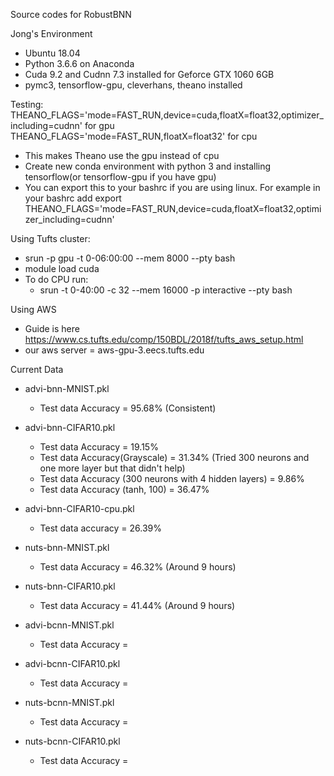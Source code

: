 Source codes for RobustBNN

Jong's Environment
- Ubuntu 18.04
- Python 3.6.6 on Anaconda
- Cuda 9.2 and Cudnn 7.3 installed for Geforce GTX 1060 6GB
- pymc3, tensorflow-gpu, cleverhans, theano installed

Testing:
THEANO_FLAGS='mode=FAST_RUN,device=cuda,floatX=float32,optimizer_including=cudnn' for gpu
THEANO_FLAGS='mode=FAST_RUN,floatX=float32' for cpu
- This makes Theano use the gpu instead of cpu
- Create new conda environment with python 3 and installing tensorflow(or tensorflow-gpu if you have gpu)
- You can export this to your bashrc if you are using linux. For example in your bashrc add
    export THEANO_FLAGS='mode=FAST_RUN,device=cuda,floatX=float32,optimizer_including=cudnn'

Using Tufts cluster:
- srun -p gpu -t 0-06:00:00 --mem 8000 --pty bash
- module load cuda
- To do CPU run:
    - srun -t 0-40:00 -c 32 --mem 16000 -p interactive --pty bash

Using AWS
- Guide is here https://www.cs.tufts.edu/comp/150BDL/2018f/tufts_aws_setup.html
- our aws server = aws-gpu-3.eecs.tufts.edu

Current Data
- advi-bnn-MNIST.pkl
  - Test data Accuracy = 95.68% (Consistent)
- advi-bnn-CIFAR10.pkl
  - Test data Accuracy = 19.15%
  - Test data Accuracy(Grayscale) = 31.34% (Tried 300 neurons and one more layer but that didn't help)
  - Test data Accuracy (300 neurons with 4 hidden layers) = 9.86%
  - Test data Accuracy (tanh, 100) = 36.47%
- advi-bnn-CIFAR10-cpu.pkl
  - Test data accuracy = 26.39%
- nuts-bnn-MNIST.pkl
  - Test data Accuracy = 46.32% (Around 9 hours)
- nuts-bnn-CIFAR10.pkl
  - Test data Accuracy = 41.44% (Around 9 hours)

- advi-bcnn-MNIST.pkl
  - Test data Accuracy = 
- advi-bcnn-CIFAR10.pkl
  - Test data Accuracy = 
- nuts-bcnn-MNIST.pkl
  - Test data Accuracy = 
- nuts-bcnn-CIFAR10.pkl
  - Test data Accuracy = 